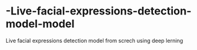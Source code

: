 # -Live-facial-expressions-detection-model-model
Live facial expressions detection model from screch using deep lerning 
